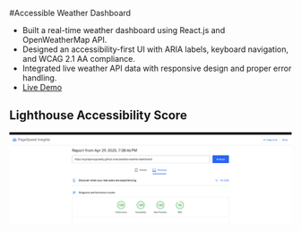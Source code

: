 #Accessible Weather Dashboard 
- Built a real-time weather dashboard using React.js and OpenWeatherMap API.  
- Designed an accessibility-first UI with ARIA labels, keyboard navigation, and WCAG 2.1 AA compliance.  
- Integrated live weather API data with responsive design and proper error handling.  
- [Live Demo](https://supraja-koppisetty.github.io/accessible-weather-dashboard/)

## Lighthouse Accessibility Score

![Lighthouse Score](./lighthouse-score.png)


